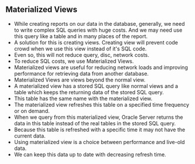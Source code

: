 ## Materialized Views

* While creating reports on our data in the database, generally, we need to write complex SQL queries with huge costs. And we may need use this query like a table and in many places of the report. 
* A solution for this is creating views. Creating view will prevent code crowd when we use this view instead of it's SQL code. 
* Even so, this will not reduce query, disc, network costs. 
* To reduce SQL costs, we use Materialized Views. 
* Materialized views are useful for reducing network loads and improving performance for retrieving data from another database. 
* Materialized Views are views beyond the normal view. 
* A materialized view has a stored SQL query like normal views and a table which keeps the returning data of the stored SQL query. 
* This table has the same name with the materialized view. 
* The materialized view refreshes this table on a specified time frequency or on demand. 
* When we query from this materialized view, Oracle Server returns the data in this table instead of the real tables in the stored SQL query. 
* Because this table is refreshed with a specific time it may not have the current data. 
* Using materialized view is a choice between performance and live-old data. 
* We can keep this data up to date with decreasing refresh time. 